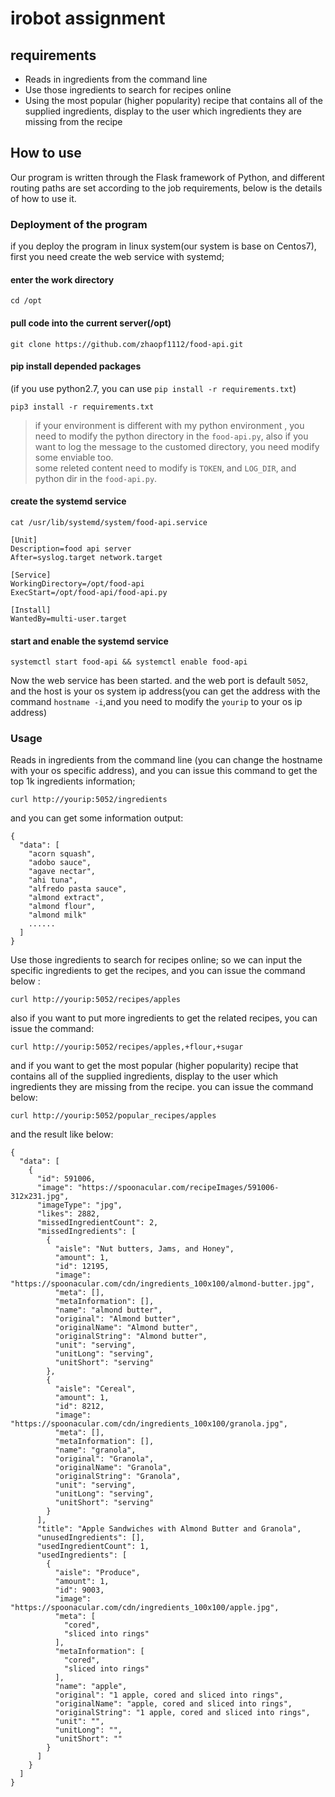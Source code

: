 # irobot assignment
## requirements
- Reads in ingredients from the command line 
- Use those ingredients to search for recipes online 
- Using the most popular (higher popularity) recipe that contains all of the supplied ingredients, display to the user which ingredients they are missing from the recipe

## How to use 
Our program is written through the Flask framework of Python, and different routing paths are set according to the job requirements, below is the details of how to use it.

### Deployment of the program
if you deploy the program in linux system(our system is base on Centos7), first you need create the web service with systemd;
#### enter the work directory
```
cd /opt
```
#### pull code into the current server(/opt)
```
git clone https://github.com/zhaopf1112/food-api.git
```
#### pip install depended packages
(if you use python2.7, you can use `pip install -r requirements.txt`)
```
pip3 install -r requirements.txt
```

> if your environment is different with my python environment , you need to modify the python directory in the `food-api.py`, also if you want to log the message to the customed directory, you need modify some enviable too.\
> some releted content need to modify is `TOKEN`, and `LOG_DIR`, and python dir in the `food-api.py`.

#### create the systemd service
```
cat /usr/lib/systemd/system/food-api.service

[Unit]
Description=food api server
After=syslog.target network.target

[Service]
WorkingDirectory=/opt/food-api
ExecStart=/opt/food-api/food-api.py

[Install]
WantedBy=multi-user.target
```
#### start and enable the systemd service
```
systemctl start food-api && systemctl enable food-api
```
Now the web service has been started. and the web port is default `5052`, and the host is your os system ip address(you can get the address with the command `hostname -i`,and you need to modify the `yourip` to your os ip address)

### Usage

Reads in ingredients from the command line (you can change the hostname with your os specific address), and you can issue this command to get the top 1k ingredients information;
```
curl http://yourip:5052/ingredients
```
and you can get some information output:
```
{
  "data": [
    "acorn squash",
    "adobo sauce",
    "agave nectar",
    "ahi tuna",
    "alfredo pasta sauce",
    "almond extract",
    "almond flour",
    "almond milk"
    ......
  ]
}
```
Use those ingredients to search for recipes online; so we can input the specific ingredients to get the recipes, and you can issue the command below :
```
curl http://yourip:5052/recipes/apples
```
also if you want to put more ingredients to get the related recipes, you can issue the command:
```
curl http://yourip:5052/recipes/apples,+flour,+sugar
```


and if you want to get the most popular (higher popularity) recipe that contains all of the supplied ingredients, display to the user which ingredients they are missing from the recipe.
you can issue the command below:
```
curl http://yourip:5052/popular_recipes/apples
```
and the result like below:
```
{
  "data": [
    {
      "id": 591006,
      "image": "https://spoonacular.com/recipeImages/591006-312x231.jpg",
      "imageType": "jpg",
      "likes": 2882,
      "missedIngredientCount": 2,
      "missedIngredients": [
        {
          "aisle": "Nut butters, Jams, and Honey",
          "amount": 1,
          "id": 12195,
          "image": "https://spoonacular.com/cdn/ingredients_100x100/almond-butter.jpg",
          "meta": [],
          "metaInformation": [],
          "name": "almond butter",
          "original": "Almond butter",
          "originalName": "Almond butter",
          "originalString": "Almond butter",
          "unit": "serving",
          "unitLong": "serving",
          "unitShort": "serving"
        },
        {
          "aisle": "Cereal",
          "amount": 1,
          "id": 8212,
          "image": "https://spoonacular.com/cdn/ingredients_100x100/granola.jpg",
          "meta": [],
          "metaInformation": [],
          "name": "granola",
          "original": "Granola",
          "originalName": "Granola",
          "originalString": "Granola",
          "unit": "serving",
          "unitLong": "serving",
          "unitShort": "serving"
        }
      ],
      "title": "Apple Sandwiches with Almond Butter and Granola",
      "unusedIngredients": [],
      "usedIngredientCount": 1,
      "usedIngredients": [
        {
          "aisle": "Produce",
          "amount": 1,
          "id": 9003,
          "image": "https://spoonacular.com/cdn/ingredients_100x100/apple.jpg",
          "meta": [
            "cored",
            "sliced into rings"
          ],
          "metaInformation": [
            "cored",
            "sliced into rings"
          ],
          "name": "apple",
          "original": "1 apple, cored and sliced into rings",
          "originalName": "apple, cored and sliced into rings",
          "originalString": "1 apple, cored and sliced into rings",
          "unit": "",
          "unitLong": "",
          "unitShort": ""
        }
      ]
    }
  ]
}
```
